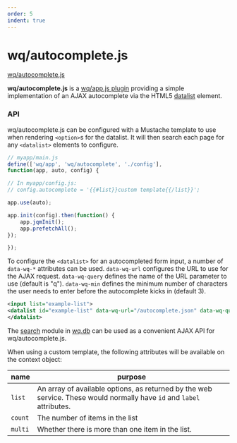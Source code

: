 ```yaml
---
order: 5
indent: true
---
```


wq/autocomplete.js
==================

[wq/autocomplete.js]

**wq/autocomplete.js** is a [wq/app.js plugin] providing a simple implementation of an AJAX autocomplete via the HTML5 [datalist] element.

### API

wq/autocomplete.js can be configured with a Mustache template to use when rendering `<option>`s for the datalist.  It will then search each page for any `<datalist>` elements to configure.

```javascript
// myapp/main.js
define(['wq/app', 'wq/autocomplete', './config'],
function(app, auto, config) {

// In myapp/config.js:
// config.autocomplete = '{{#list}}custom template{{/list}}';

app.use(auto);

app.init(config).then(function() {
    app.jqmInit();
    app.prefetchAll();
});

});
```

To configure the `<datalist>` for an autocompleted form input, a number of `data-wq-*` attributes can be used.  `data-wq-url` configures the URL to use for the AJAX request. `data-wq-query` defines the name of the URL parameter to use (default is "q").  `data-wq-min` defines the minimum number of characters the user needs to enter before the autocomplete kicks in (default 3).

```xml
<input list="example-list">
<datalist id="example-list" data-wq-url="/autocomplete.json" data-wq-query="q" data-wq-min="4">
</datalist>
```

The [search] module in [wq.db] can be used as a convenient AJAX API for wq/autocomplete.js.

When using a custom template, the following attributes will be available on the context object:

name | purpose
-----|---------
`list` | An array of available options, as returned by the web service.  These would normally have `id` and `label` attributes.
`count` | The number of items in the list
`multi` | Whether there is more than one item in the list.

[wq/autocomplete.js]: https://github.com/wq/wq.app/blob/master/js/wq/autocomplete.js
[wq/app.js plugin]: https://wq.io/docs/app-plugins
[datalist]: https://developer.mozilla.org/en-US/docs/Web/HTML/Element/datalist
[search]: https://wq.io/docs/search
[wq.db]: https://wq.io/wq.db
